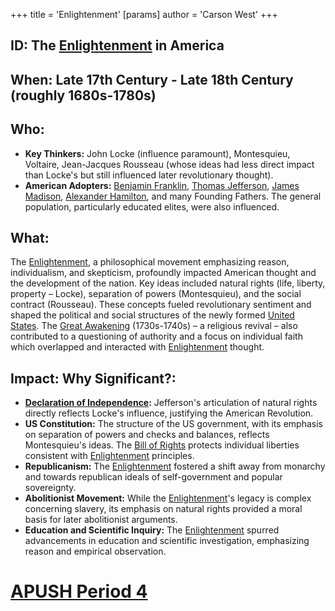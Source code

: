 +++
 title = 'Enlightenment'
[params]
	author = 'Carson West'
+++
## ID: The [Enlightenment](./../enlightenment/) in America

## When: Late 17th Century - Late 18th Century (roughly 1680s-1780s)

## Who: 
* **Key Thinkers:** John Locke (influence paramount), Montesquieu, Voltaire, Jean-Jacques Rousseau (whose ideas had less direct impact than Locke's but still influenced later revolutionary thought).
* **American Adopters:** [Benjamin Franklin](./../benjamin-franklin/), [Thomas Jefferson](./../thomas-jefferson/), [James Madison](./../james-madison/), [Alexander Hamilton](./../alexander-hamilton/), and many Founding Fathers.  The general population, particularly educated elites, were also influenced.

## What: 
The [Enlightenment](./../enlightenment/), a philosophical movement emphasizing reason, individualism, and skepticism, profoundly impacted American thought and the development of the nation.  Key ideas included natural rights (life, liberty, property – Locke), separation of powers (Montesquieu), and the social contract (Rousseau). These concepts fueled revolutionary sentiment and shaped the political and social structures of the newly formed [United States](./../united-states/).  The [Great Awakening](./../great-awakening/) (1730s-1740s) – a religious revival – also contributed to a questioning of authority and a focus on individual faith which overlapped and interacted with [Enlightenment](./../enlightenment/) thought.

## Impact: Why Significant?:
* **[Declaration of Independence](./../declaration-of-independence/):** Jefferson's articulation of natural rights directly reflects Locke's influence, justifying the American Revolution.
* **US Constitution:** The structure of the US government, with its emphasis on separation of powers and checks and balances, reflects Montesquieu's ideas. The [Bill of Rights](./../bill-of-rights/) protects individual liberties consistent with [Enlightenment](./../enlightenment/) principles.
* **Republicanism:** The [Enlightenment](./../enlightenment/) fostered a shift away from monarchy and towards republican ideals of self-government and popular sovereignty.
* **Abolitionist Movement:**  While the [Enlightenment](./../enlightenment/)'s legacy is complex concerning slavery, its emphasis on natural rights provided a moral basis for later abolitionist arguments.
* **Education and Scientific Inquiry:** The [Enlightenment](./../enlightenment/) spurred advancements in education and scientific investigation, emphasizing reason and empirical observation.


# [APUSH Period 4](./../apush-period-4/)

